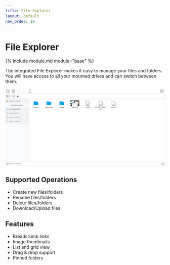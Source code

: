 ```yaml
---
title: File Explorer
layout: default
nav_order: 10
---
```


# File Explorer

{% include module.md module="base" %}

The integrated File Explorer makes it easy to manage your files and folders. You will have access to all your mounted drives and can switch between them.

![File Manager](./assets/explorer.png)

## Supported Operations

- Create new files/folders
- Rename files/folders
- Delete files/folders
- Download/Upload files

## Features

- Breadcrumb links
- Image thumbnails
- List and grid view
- Drag & drop support
- Pinned folders